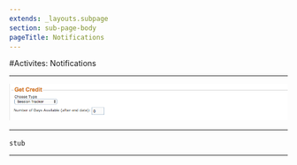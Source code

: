 ```yaml
---
extends: _layouts.subpage
section: sub-page-body
pageTitle: Notifications
---
```


#Activites: Notifications

---

![Image of Notifications](../img/activity/get_credit.png)

---

`stub`

---